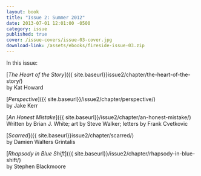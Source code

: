 ```yaml
---
layout: book
title: "Issue 2: Summer 2012"
date: 2013-07-01 12:01:00 -0500
category: issue
published: true
cover: /issue-covers/issue-03-cover.jpg
download-link: /assets/ebooks/fireside-issue-03.zip
---
```


In this issue:

[_The Heart of the Story_]({{ site.baseurl}}issue2/chapter/the-heart-of-the-story/)<br/>
by Kat Howard

[_Perspective_]({{ site.baseurl}}/issue2/chapter/perspective/)<br/>
by Jake Kerr

[_An Honest Mistake_]({{ site.baseurl}}/issue2/chapter/an-honest-mistake/)<br/>
Written by Brian J. White; art by Steve Walker; letters by Frank Cvetkovic

[_Scarred_]({{ site.baseurl}}issue2/chapter/scarred/)<br/>
by Damien Walters Grintalis

[_Rhapsody in Blue Shift_]({{ site.baseurl}}/issue2/chapter/rhapsody-in-blue-shift/)<br/>
by Stephen Blackmoore

